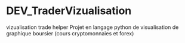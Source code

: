 # DEV_TraderVizualisation
vizualisation trade helper
Projet en langage python de visualisation de graphique boursier (cours cryptomonnaies et forex)
